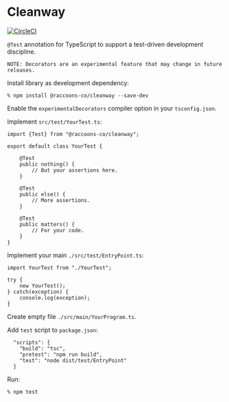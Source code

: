 # Cleanway
[![CircleCI](https://dl.circleci.com/status-badge/img/gh/raccoons-co/cleanway/tree/master.svg?style=svg)](https://dl.circleci.com/status-badge/redirect/gh/raccoons-co/cleanway/tree/master)

`@Test` annotation for TypeScript to support a test-driven development discipline.
```
NOTE: Decorators are an experimental feature that may change in future releases.
```

Install library as development dependency:
```shell
% npm install @raccoons-co/cleanway --save-dev
```

Enable the `experimentalDecorators` compiler option in your `tsconfig.json`.

Implement `src/test/YourTest.ts`:
```
import {Test} from "@raccoons-co/cleanway";

export default class YourTest {

    @Test
    public nothing() {
        // But your assertions here.
    }

    @Test
    public else() {
        // More assertions.
    }

    @Test
    public matters() {
        // For your code.
    }
}
```

Implement your main `./src/test/EntryPoint.ts`:
```
import YourTest from "./YourTest";

try {
    new YourTest();
} catch(exception) {
    console.log(exception);
}
```

Create empty file `./src/main/YourProgram.ts`.

Add `test` script to `package.json`:
```
  "scripts": {
    "build": "tsc",
    "pretest": "npm run build",
    "test": "node dist/test/EntryPoint"
  }
```

Run:
```shell script
% npm test
```
